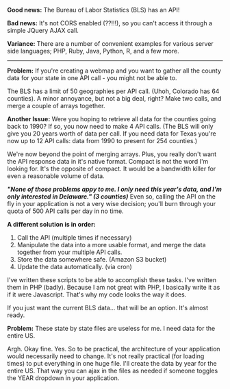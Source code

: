 <b>Good news:</b>  The Bureau of Labor Statistics (BLS) has an API!

<b>Bad news:</b>  It's not CORS enabled (??!!!), so you can't access it through a simple JQuery AJAX call.  

<b>Variance:</b>  There are a number of convenient examples for various server side languages; PHP, Ruby, Java, Python, R, and a few more.

----

<b>Problem:</b>  If you're creating a webmap and you want to gather all the county data for your state in one API call - you might not be able to.  

The BLS has a limit of 50 geographies per API call.  (Uhoh, Colorado has 64 counties).  A minor annoyance, but not a big deal, right?  Make two calls, and merge a couple of arrays together.

<b>Another Issue:</b> Were you hoping to retrieve all data for the counties going back to 1990?  If so, you now need to make 4 API calls.  (The BLS will only give you 20 years worth of data per call.  If you need data for Texas you're now up to 12 API calls: data from 1990 to present for 254 counties.)

We're now beyond the point of merging arrays.  Plus, you really don't want the API response data in it's native format.  Compact is not the word I'm looking for.  It's the opposite of compact.  It would be a bandwidth killer for even a reasonable volume of data.

<b><i>"None of those problems appy to me.  I only need this year's data, and I'm only interested in Delaware." (3 counties)</i></b>
Even so, calling the API on the fly in your application is not a very wise decision; you'll burn through your quota of 500 API calls per day in no time.

<b>A different solution is in order:</b>

1.  Call the API (multiple times if necessary)
2.  Manipulate the data into a more usable format, and merge the data together from your multiple API calls.
3.  Store the data somewhere safe. (Amazon S3 bucket)
4.  Update the data automatically. (via cron)

I've written these scripts to be able to accomplish these tasks.  I've written them in PHP (badly).  Because I am not great with PHP, I basically write it as if it were Javascript.  That's why my code looks the way it does.

If you just want the current BLS data... that will be an option.  It's almost ready.

<b>Problem:</b>  These state by state files are useless for me.  I need data for the entire US.

Argh.  Okay fine.  Yes.  So to be practical, the architecture of your application would necessarily need to change.  It's not really practical (for loading times) to put everything in one huge file.  I'll create the data by year for the entire US.  That way you can ajax in the files as needed if someone toggles the YEAR dropdown in your application.
